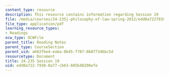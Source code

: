 ```yaml
---
content_type: resource
description: This resource contains information regarding Session 19
file: /media/courses/24-235j-philosophy-of-law-spring-2012/edd0a72279380a77cb63605b48206efe_MIT24_235JS12_Session19.pdf
file_type: application/pdf
learning_resource_types:
- Readings
ocw_type: OCWFile
parent_title: Reading Notes
parent_type: CourseSection
parent_uid: a682fbe4-eaba-8b45-f707-0b877346bc5d
resourcetype: Document
title: 24.235 Session 19
uid: edd0a722-7938-0a77-cb63-605b48206efe
---
```

